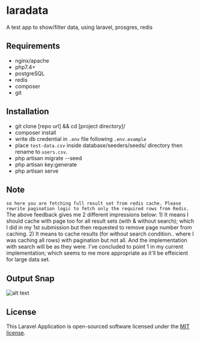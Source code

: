 # laradata
A test app to show/filter data, using laravel, prosgres, redis


## Requirements

- nginx/apache
- php7.4+
- postgreSQL
- redis
- composer
- git


## Installation

- git clone [repo url] && cd [project directory]/
- composer install
- write db credential in `.env` file following `.env.example`
- place `test-data.csv` inside database/seeders/seeds/ directory then rename to `users.csv`.
- php artisan migrate --seed
- php artisan key:generate
- php artisan serve


## Note

```so here you are fetching full result set from redis cache. Please rewrite pagination logic to fetch only the required rows from Redis.```
The above feedback gives me 2 different impressions below:
    1) It means I should cache with page too for all result sets (with & without search); which I did in my 1st submission but then requested to remove page number from caching.
    2) It means to cache results (for without search condition.. where I was caching all rows) with pagination but not all. And the implementation with search will be as they were.
I've concluded to point 1 in my current implementation; which seems to me more appropriate as it'll be effeicient for large data set.


## Output Snap

![alt text](screenshot.png "Output screenshot")


## License

This Laravel Application is open-sourced software licensed under the [MIT license](https://opensource.org/licenses/MIT).
